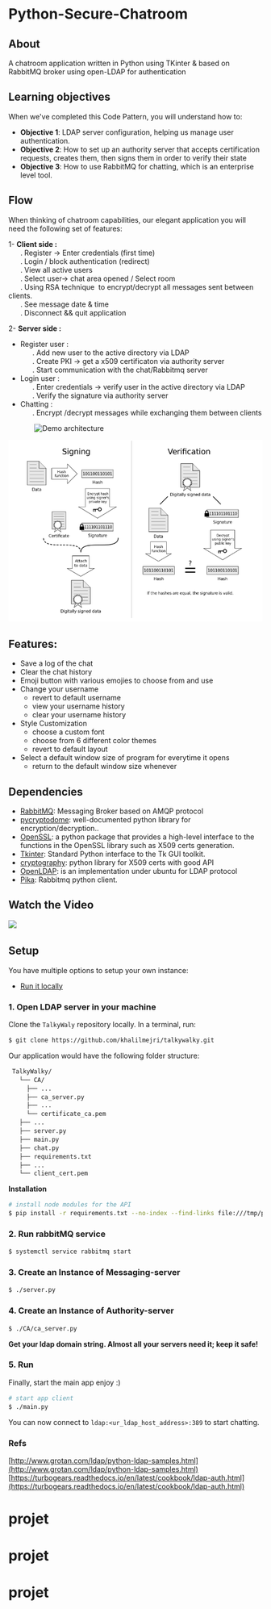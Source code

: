 # Python-Secure-Chatroom

## About

A chatroom application written in Python using TKinter & based on RabbitMQ broker using open-LDAP for authentication

## Learning objectives

When we've completed this Code Pattern, you will understand how to:

- **Objective 1**: LDAP server configuration, helping us manage user authentication.
- **Objective 2**: How to set up an authority server that accepts certification requests, creates them, then signs them in order to verify their state
- **Objective 3**: How to use RabbitMQ for chatting, which is an enterprise level tool.

## Flow

When thinking of chatroom capabilities, our elegant application you will need the following set of features:

1- **Client side :**
<br>&nbsp;&nbsp;&nbsp;&nbsp;&nbsp;&nbsp;. Register -> Enter credentials (first time)
<br>&nbsp;&nbsp;&nbsp;&nbsp;&nbsp;&nbsp;. Login / block authentication (redirect)
<br>&nbsp;&nbsp;&nbsp;&nbsp;&nbsp;&nbsp;. View all active users
<br>&nbsp;&nbsp;&nbsp;&nbsp;&nbsp;&nbsp;. Select user-> chat area opened / Select room
<br>&nbsp;&nbsp;&nbsp;&nbsp;&nbsp;&nbsp;. Using RSA technique  to encrypt/decrypt all messages sent between clients.
<br>&nbsp;&nbsp;&nbsp;&nbsp;&nbsp;&nbsp;. See message date & time
<br>&nbsp;&nbsp;&nbsp;&nbsp;&nbsp;&nbsp;. Disconnect && quit application

2- **Server side :**

- Register user : 
  <br>&nbsp;&nbsp;&nbsp;&nbsp;&nbsp;&nbsp;. Add new user to the active directory via LDAP 
  <br>&nbsp;&nbsp;&nbsp;&nbsp;&nbsp;&nbsp;. Create PKI -> get a x509 certificaton via authority server
  <br>&nbsp;&nbsp;&nbsp;&nbsp;&nbsp;&nbsp;. Start communication with the chat/Rabbitmq server
- Login user :
  <br>&nbsp;&nbsp;&nbsp;&nbsp;&nbsp;&nbsp;. Enter credentials -> verify user in the active directory via LDAP
  <br>&nbsp;&nbsp;&nbsp;&nbsp;&nbsp;&nbsp;. Verify the signature via authority server
- Chatting :
  <br>&nbsp;&nbsp;&nbsp;&nbsp;&nbsp;&nbsp;. Encrypt /decrypt messages while exchanging them between clients

&nbsp;&nbsp;&nbsp;&nbsp;&nbsp;&nbsp;&nbsp;&nbsp;&nbsp;&nbsp;&nbsp;&nbsp; ![Demo architecture](https://i.ibb.co/zx75pzD/arch.png)

![Demo encryption](https://github.com/khalilMejri/TalkyWalky/blob/master/docs/Annotation%202020-01-23%20214852.png)


## Features:

- Save a log of the chat
- Clear the chat history
- Emoji button with various emojies to choose from and use
- Change your username
  - revert to default username
  - view your username history
  - clear your username history
- Style Customization
  - choose a custom font
  - choose from 6 different color themes
  - revert to default layout
- Select a default window size of program for everytime it opens
  - return to the default window size whenever

## Dependencies

- [RabbitMQ](https://github.com/khalilMejri/TalkyWalky): Messaging Broker based on AMQP protocol
- [pycryptodome](https://github.com/khalilMejri/TalkyWalky): well-documented python library for encryption/decryption..
- [OpenSSL](https://github.com/khalilMejri/TalkyWalky): a python package that provides a high-level interface to the functions in the OpenSSL library such as X509 certs generation.
- [Tkinter](https://github.com/khalilMejri/TalkyWalky): Standard Python interface to the Tk GUI toolkit.
- [cryptography](https://github.com/khalilMejri/TalkyWalky): python library for X509 certs with good API
- [OpenLDAP](https://github.com/khalilMejri/TalkyWalky): is an implementation under ubuntu for LDAP protocol
- [Pika](https://github.com/khalilMejri/TalkyWalky): Rabbitmq python client.

## Watch the Video

[![](https://i.ibb.co/SvDjbvZ/Annotation-2020-01-24-005326.png)](https://drive.google.com/open?id=1h2x8_4kPlm4656Bjh0Pp3KeyIaOd_f4f)

## Setup

You have multiple options to setup your own instance:

- [Run it locally](#run-locally)

### 1. Open LDAP server in your machine

Clone the `TalkyWaly` repository locally. In a terminal, run:

```bash
$ git clone https://github.com/khalilmejri/talkywalky.git
```

Our application would have the following folder structure:

```bash
 TalkyWalky/
   └── CA/
     ├── ...
     ├── ca_server.py
     ├── ...
     └── certificate_ca.pem
   ├── ...
   ├── server.py
   ├── main.py
   ├── chat.py
   ├── requirements.txt
   ├── ...
   └── client_cert.pem

```

**Installation**

```bash
# install node modules for the API
$ pip install -r requirements.txt --no-index --find-links file:///tmp/packages
```

### 2. Run rabbitMQ service

```bash
$ systemctl service rabbitmq start
```

### 3. Create an Instance of Messaging-server

```bash
$ ./server.py
```

### 4. Create an Instance of Authority-server

```bash
$ ./CA/ca_server.py
```

**Get your ldap domain string. Almost all your servers need it; keep it safe!**

### 5. Run

Finally, start the main app enjoy :)

```bash
# start app client
$ ./main.py
```

You can now connect to `ldap:<ur_ldap_host_address>:389` to start chatting.

### Refs

[http://www.grotan.com/ldap/python-ldap-samples.html](http://www.grotan.com/ldap/python-ldap-samples.html) <br/>
[https://turbogears.readthedocs.io/en/latest/cookbook/ldap-auth.html](https://turbogears.readthedocs.io/en/latest/cookbook/ldap-auth.html)
# projet
# projet
# projet
